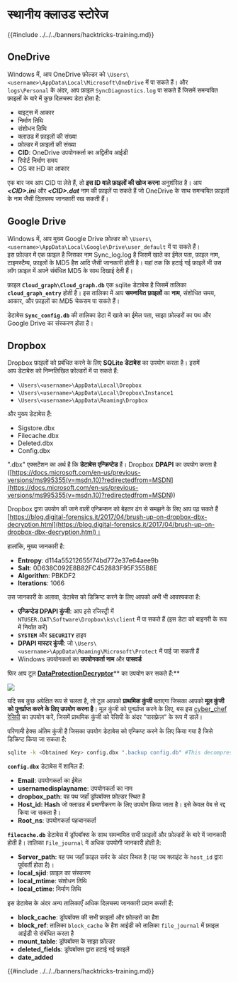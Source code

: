 # स्थानीय क्लाउड स्टोरेज

{{#include ../../../banners/hacktricks-training.md}}

## OneDrive

Windows में, आप OneDrive फ़ोल्डर को `\Users\<username>\AppData\Local\Microsoft\OneDrive` में पा सकते हैं। और `logs\Personal` के अंदर, आप फ़ाइल `SyncDiagnostics.log` पा सकते हैं जिसमें समन्वयित फ़ाइलों के बारे में कुछ दिलचस्प डेटा होता है:

- बाइट्स में आकार
- निर्माण तिथि
- संशोधन तिथि
- क्लाउड में फ़ाइलों की संख्या
- फ़ोल्डर में फ़ाइलों की संख्या
- **CID**: OneDrive उपयोगकर्ता का अद्वितीय आईडी
- रिपोर्ट निर्माण समय
- OS का HD का आकार

एक बार जब आप CID पा लेते हैं, तो **इस ID वाले फ़ाइलों की खोज करना** अनुशंसित है। आप _**\<CID>.ini**_ और _**\<CID>.dat**_ नाम की फ़ाइलें पा सकते हैं जो OneDrive के साथ समन्वयित फ़ाइलों के नाम जैसी दिलचस्प जानकारी रख सकती हैं।

## Google Drive

Windows में, आप मुख्य Google Drive फ़ोल्डर को `\Users\<username>\AppData\Local\Google\Drive\user_default` में पा सकते हैं।\
इस फ़ोल्डर में एक फ़ाइल है जिसका नाम Sync_log.log है जिसमें खाते का ईमेल पता, फ़ाइल नाम, टाइमस्टैम्प, फ़ाइलों के MD5 हैश आदि जैसी जानकारी होती है। यहां तक कि हटाई गई फ़ाइलें भी उस लॉग फ़ाइल में अपने संबंधित MD5 के साथ दिखाई देती हैं।

फ़ाइल **`Cloud_graph\Cloud_graph.db`** एक sqlite डेटाबेस है जिसमें तालिका **`cloud_graph_entry`** होती है। इस तालिका में आप **समन्वयित** **फ़ाइलों** का **नाम**, संशोधित समय, आकार, और फ़ाइलों का MD5 चेकसम पा सकते हैं।

डेटाबेस **`Sync_config.db`** की तालिका डेटा में खाते का ईमेल पता, साझा फ़ोल्डरों का पथ और Google Drive का संस्करण होता है।

## Dropbox

Dropbox फ़ाइलों को प्रबंधित करने के लिए **SQLite डेटाबेस** का उपयोग करता है। इसमें\
आप डेटाबेस को निम्नलिखित फ़ोल्डरों में पा सकते हैं:

- `\Users\<username>\AppData\Local\Dropbox`
- `\Users\<username>\AppData\Local\Dropbox\Instance1`
- `\Users\<username>\AppData\Roaming\Dropbox`

और मुख्य डेटाबेस हैं:

- Sigstore.dbx
- Filecache.dbx
- Deleted.dbx
- Config.dbx

".dbx" एक्सटेंशन का अर्थ है कि **डेटाबेस** **एन्क्रिप्टेड** हैं। Dropbox **DPAPI** का उपयोग करता है ([https://docs.microsoft.com/en-us/previous-versions/ms995355(v=msdn.10)?redirectedfrom=MSDN](<https://docs.microsoft.com/en-us/previous-versions/ms995355(v=msdn.10)?redirectedfrom=MSDN>))

Dropbox द्वारा उपयोग की जाने वाली एन्क्रिप्शन को बेहतर ढंग से समझने के लिए आप पढ़ सकते हैं [https://blog.digital-forensics.it/2017/04/brush-up-on-dropbox-dbx-decryption.html](https://blog.digital-forensics.it/2017/04/brush-up-on-dropbox-dbx-decryption.html)।

हालांकि, मुख्य जानकारी है:

- **Entropy**: d114a55212655f74bd772e37e64aee9b
- **Salt**: 0D638C092E8B82FC452883F95F355B8E
- **Algorithm**: PBKDF2
- **Iterations**: 1066

उस जानकारी के अलावा, डेटाबेस को डिक्रिप्ट करने के लिए आपको अभी भी आवश्यकता है:

- **एन्क्रिप्टेड DPAPI कुंजी**: आप इसे रजिस्ट्री में `NTUSER.DAT\Software\Dropbox\ks\client` में पा सकते हैं (इस डेटा को बाइनरी के रूप में निर्यात करें)
- **`SYSTEM`** और **`SECURITY`** हाइव
- **DPAPI मास्टर कुंजी**: जो `\Users\<username>\AppData\Roaming\Microsoft\Protect` में पाई जा सकती हैं
- Windows उपयोगकर्ता का **उपयोगकर्ता नाम** और **पासवर्ड**

फिर आप टूल [**DataProtectionDecryptor**](https://nirsoft.net/utils/dpapi_data_decryptor.html)** का उपयोग कर सकते हैं:**

![](<../../../images/image (443).png>)

यदि सब कुछ अपेक्षित रूप से चलता है, तो टूल आपको **प्राथमिक कुंजी** बताएगा जिसका आपको **मूल कुंजी को पुनर्प्राप्त करने के लिए उपयोग करना है**। मूल कुंजी को पुनर्प्राप्त करने के लिए, बस इस [cyber_chef रेसिपी](<https://gchq.github.io/CyberChef/#recipe=Derive_PBKDF2_key(%7B'option':'Hex','string':'98FD6A76ECB87DE8DAB4623123402167'%7D,128,1066,'SHA1',%7B'option':'Hex','string':'0D638C092E8B82FC452883F95F355B8E'%7D)>) का उपयोग करें, जिसमें प्राथमिक कुंजी को रेसिपी के अंदर "पासफ़्रेज़" के रूप में डालें।

परिणामी हेक्स अंतिम कुंजी है जिसका उपयोग डेटाबेस को एन्क्रिप्ट करने के लिए किया गया है जिसे डिक्रिप्ट किया जा सकता है:
```bash
sqlite -k <Obtained Key> config.dbx ".backup config.db" #This decompress the config.dbx and creates a clear text backup in config.db
```
**`config.dbx`** डेटाबेस में शामिल हैं:

- **Email**: उपयोगकर्ता का ईमेल
- **usernamedisplayname**: उपयोगकर्ता का नाम
- **dropbox_path**: वह पथ जहाँ ड्रॉपबॉक्स फ़ोल्डर स्थित है
- **Host_id: Hash** जो क्लाउड में प्रमाणीकरण के लिए उपयोग किया जाता है। इसे केवल वेब से रद्द किया जा सकता है।
- **Root_ns**: उपयोगकर्ता पहचानकर्ता

**`filecache.db`** डेटाबेस में ड्रॉपबॉक्स के साथ समन्वयित सभी फ़ाइलों और फ़ोल्डरों के बारे में जानकारी होती है। तालिका `File_journal` में अधिक उपयोगी जानकारी होती है:

- **Server_path**: वह पथ जहाँ फ़ाइल सर्वर के अंदर स्थित है (यह पथ क्लाइंट के `host_id` द्वारा पूर्ववर्ती होता है)।
- **local_sjid**: फ़ाइल का संस्करण
- **local_mtime**: संशोधन तिथि
- **local_ctime**: निर्माण तिथि

इस डेटाबेस के अंदर अन्य तालिकाएँ अधिक दिलचस्प जानकारी प्रदान करती हैं:

- **block_cache**: ड्रॉपबॉक्स की सभी फ़ाइलों और फ़ोल्डरों का हैश
- **block_ref**: तालिका `block_cache` के हैश आईडी को तालिका `file_journal` में फ़ाइल आईडी से संबंधित करता है
- **mount_table**: ड्रॉपबॉक्स के साझा फ़ोल्डर
- **deleted_fields**: ड्रॉपबॉक्स द्वारा हटाई गई फ़ाइलें
- **date_added**

{{#include ../../../banners/hacktricks-training.md}}
